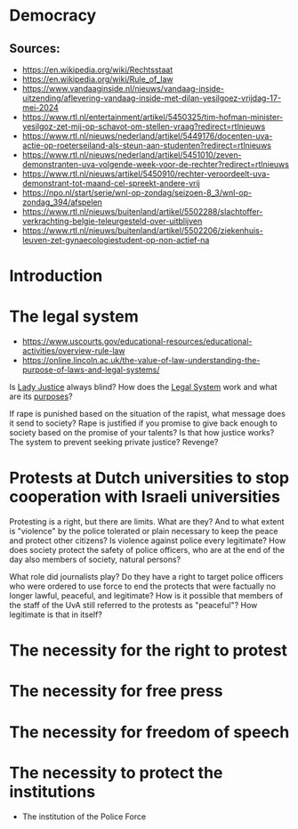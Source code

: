 # Democracy

## Sources:

* https://en.wikipedia.org/wiki/Rechtsstaat
* https://en.wikipedia.org/wiki/Rule_of_law
* https://www.vandaaginside.nl/nieuws/vandaag-inside-uitzending/aflevering-vandaag-inside-met-dilan-yesilgoez-vrijdag-17-mei-2024
* https://www.rtl.nl/entertainment/artikel/5450325/tim-hofman-minister-yesilgoz-zet-mij-op-schavot-om-stellen-vraag?redirect=rtlnieuws
* https://www.rtl.nl/nieuws/nederland/artikel/5449176/docenten-uva-actie-op-roeterseiland-als-steun-aan-studenten?redirect=rtlnieuws
* https://www.rtl.nl/nieuws/nederland/artikel/5451010/zeven-demonstranten-uva-volgende-week-voor-de-rechter?redirect=rtlnieuws
* https://www.rtl.nl/nieuws/artikel/5450910/rechter-veroordeelt-uva-demonstrant-tot-maand-cel-spreekt-andere-vrij
* https://npo.nl/start/serie/wnl-op-zondag/seizoen-8_3/wnl-op-zondag_394/afspelen
* https://www.rtl.nl/nieuws/buitenland/artikel/5502288/slachtoffer-verkrachting-belgie-teleurgesteld-over-uitblijven
* https://www.rtl.nl/nieuws/buitenland/artikel/5502206/ziekenhuis-leuven-zet-gynaecologiestudent-op-non-actief-na

# Introduction

# The legal system

* https://www.uscourts.gov/educational-resources/educational-activities/overview-rule-law
* https://online.lincoln.ac.uk/the-value-of-law-understanding-the-purpose-of-laws-and-legal-systems/

Is [Lady Justice](https://en.wikipedia.org/wiki/Lady_Justice) always blind? How
does the [Legal System](https://en.wikipedia.org/wiki/Legal_system) work and
what are its [purposes](https://www.youtube.com/watch?v=Zt4d0ZHcMws)?

If rape is punished based on the situation of the rapist, what message does it
send to society? Rape is justified if you promise to give back enough to society
based on the promise of your talents? Is that how justice works? The system to
prevent seeking private justice? Revenge?

# Protests at Dutch universities to stop cooperation with Israeli universities

Protesting is a right, but there are limits. What are they? And to what extent
is "violence" by the police tolerated or plain necessary to keep the peace and
protect other citizens? Is violence against police every legitimate? How does
society protect the safety of police officers, who are at the end of the day
also members of society, natural persons?

What role did journalists play? Do they have a right to target police officers
who were ordered to use force to end the protects that were factually no longer
lawful, peaceful, and legitimate? How is it possible that members of the staff
of the UvA still referred to the protests as "peaceful"? How legitimate is that
in itself?

# The necessity for the right to protest

# The necessity for free press

# The necessity for freedom of speech

# The necessity to protect the institutions

* The institution of the Police Force


